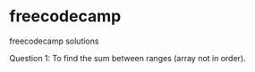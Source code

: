 # freecodecamp
freecodecamp solutions

Question 1: To find the sum between ranges (array not in order).
